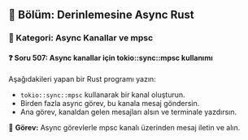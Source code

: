 ## 📘 Bölüm: Derinlemesine Async Rust  
### 🔹 Kategori: Async Kanallar ve mpsc  
#### ❓ Soru 507: Async kanallar için tokio::sync::mpsc kullanımı

Aşağıdakileri yapan bir Rust programı yazın:

- `tokio::sync::mpsc` kullanarak bir kanal oluşturun.
- Birden fazla async görev, bu kanala mesaj göndersin.
- Ana görev, kanaldan gelen mesajları alsın ve terminale yazdırsın.

🔧 **Görev:** Async görevlerle mpsc kanalı üzerinden mesaj iletin ve alın.
